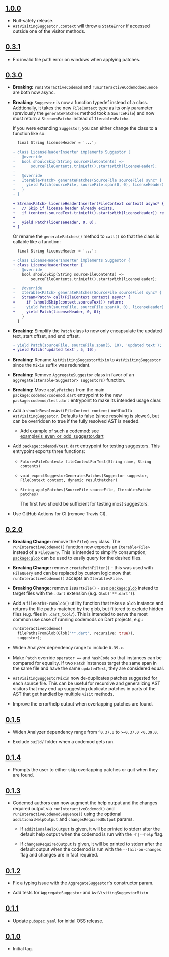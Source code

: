 ## [1.0.0](https://github.com/Workiva/dart_codemod/compare/0.3.0...1.0.0)

- Null-safety release.
- `AstVisitingSuggestor.context` will throw a `StateError` if accessed outside
one of the visitor methods.

## [0.3.1](https://github.com/Workiva/dart_codemod/compare/0.3.0...0.3.1)

- Fix invalid file path error on windows when applying patches.

## [0.3.0](https://github.com/Workiva/dart_codemod/compare/0.2.0...0.3.0)

- **Breaking:** `runInteractiveCodemod` and `runInteractiveCodemodSequence` are
both now async.

- **Breaking:** `Suggestor` is now a function typedef instead of a class.
Addtionally, it takes the new `FileContext` type as its only parameter
(previously the `generatePatches` method took a `SourceFile`) and now must
return a `Stream<Patch>` instead of `Iterable<Patch>`.

    If you were extending `Suggestor`, you can either change the class to a
    function like so:

    ```diff
      final String licenseHeader = '...';

    - class LicenseHeaderInserter implements Suggestor {
    -   @override
    -   bool shouldSkip(String sourceFileContents) =>
    -       sourceFileContents.trimLeft().startsWith(licenseHeader);
    -
    -   @override
    -   Iterable<Patch> generatePatches(SourceFile sourceFile) sync* {
    -     yield Patch(sourceFile, sourceFile.span(0, 0), licenseHeader);
    -   }
    - }

    + Stream<Patch> licenseHeaderInserter(FileContext context) async* {
    +   // Skip if license header already exists.
    +   if (context.sourceText.trimLeft().startsWith(licenseHeader)) return;
    +
    +   yield Patch(licenseHeader, 0, 0);
    + }
    ```

    Or rename the `generatePatches()` method to `call()` so that the
    class is callable like a function:

    ```diff
      final String licenseHeader = '...';

    - class LicenseHeaderInserter implements Suggestor {
    + class LicenseHeaderInserter {
    -   @override
        bool shouldSkip(String sourceFileContents) =>
            sourceFileContents.trimLeft().startsWith(licenseHeader);

    -   @override
    -   Iterable<Patch> generatePatches(SourceFile sourceFile) sync* {
    +   Stream<Patch> call(FileContext context) async* {
    +     if (shouldSkip(context.sourceText)) return;
    -     yield Patch(sourceFile, sourceFile.span(0, 0), licenseHeader);
    +     yield Patch(licenseHeader, 0, 0);
        }
      }
    ```

- **Breaking:** Simplify the `Patch` class to now only encapsulate the updated
text, start offset, and end offset.

    ```diff
    - yield Patch(sourceFile, sourceFile.span(5, 10), 'updated text');
    + yield Patch('updated text', 5, 10);
    ```

- **Breaking:** Rename `AstVisitingSuggestorMixin` to `AstVisitingSuggestor`
since the `Mixin` suffix was redundant.

- **Breaking:** Remove `AggregateSuggestor` class in favor of an
`aggregate(Iterable<Suggestor> suggestors)` function.

- **Breaking:** Move `applyPatches` from the main `package:codemod/codemod.dart`
entrypoint to the new `package:codemod/test.dart` entrypoint to make its
intended usage clear.

- Add a `shouldResolveAst(FileContext context)` method to
`AstVisitingSuggestor`. Defaults to false (since resolving is slower), but can
be overridden to true if the fully resolved AST is needed.

  - Add example of such a codemod: see [example/is_even_or_odd_suggestor.dart](/example/is_even_or_odd_suggestor.dart)

- Add `package:codemod/test.dart` entrypoint for testing suggestors. This
entrypoint exports three functions:

  - `Future<FileContext> fileContextForTest(String name, String contents)`
  - `void expectSuggestorGeneratesPatches(Suggestor suggestor, FileContext context, dynamic resultMatcher)`
  - `String applyPatches(SourceFile sourceFile, Iterable<Patch> patches)`

    The first two should be sufficient for testing most suggestors.

- Use GitHub Actions for CI (remove Travis CI).

## [0.2.0](https://github.com/Workiva/dart_codemod/compare/0.1.5...0.2.0)

- **Breaking Change:** remove the `FileQuery` class. The
`runInteractiveCodemod()` function now expects an `Iterable<File>` instead of a
`FileQuery`. This is intended to simplify consumption; [`package:glob`][glob]
can be used to easily query for the desired files.

- **Breaking Change:** remove `createPathFilter()` - this was used with `FileQuery` and can be replaced by custom logic now that
`runInteractiveCodemod()` accepts an `Iterable<File>`.

- **Breaking Change:** remove `isDartFile()` - use [`package:glob`][glob]
instead to target files with the `.dart` extension (e.g. `Glob('**.dart')`).

- Add a `filePathsFromGlob()` utility function that takes a `Glob` instance and
returns the file paths matched by the glob, but filtered to exclude hidden
files (e.g. files in `.dart_tool/`). This is intended to serve the most common
use case of running codemods on Dart projects, e.g.:

    ```dart
    runInteractiveCodemod(
      filePathsFromGlob(Glob('**.dart', recursive: true)),
      suggestor);
    ```

[glob]: https://pub.dev/packages/glob

- Widen Analyzer dependency range to include `0.39.x`.

- Make `Patch` override `operator ==` and `hashCode` so that instances can be
compared for equality. If two `Patch` instances target the same span in the same
file and have the same `updatedText`, they are considered equal.

- `AstVisitingSuggestorMixin` now de-duplicates patches suggested for each
source file. This can be useful for recursive and generalizing AST visitors that
may end up suggesting duplicate patches in parts of the AST that get handled by
multiple `visit` methods.

- Improve the error/help output when overlapping patches are found.

## [0.1.5](https://github.com/Workiva/dart_codemod/compare/0.1.4...0.1.5)

- Widen Analyzer dependency range from `^0.37.0` to `>=0.37.0 <0.39.0`.

- Exclude `build/` folder when a codemod gets run.

## [0.1.4](https://github.com/Workiva/dart_codemod/compare/0.1.3...0.1.4)

- Prompts the user to either skip overlapping patches or quit when they are found.

## [0.1.3](https://github.com/Workiva/dart_codemod/compare/0.1.2...0.1.3)

- Codemod authors can now augment the help output and the changes required
  output via `runInteractiveCodemod()` and `runInteractiveCodemodSequence()`
  using the optional `additionalHelpOutput` and `changesRequiredOutput` params.

  - If `additionalHelpOutput` is given, it will be printed to stderr after the
    default help output when the codemod is run with the `-h|--help` flag.

  - If `changesRequiredOutput` is given, it will be printed to stderr after the
    default output when the codemod is run with the `--fail-on-changes` flag and
    changes are in fact required.

## [0.1.2](https://github.com/Workiva/dart_codemod/compare/0.1.1...0.1.2)

- Fix a typing issue with the `AggregateSuggestor`'s constructor param.

- Add tests for `AggregateSuggestor` and `AstVisitingSuggestorMixin`

## [0.1.1](https://github.com/Workiva/dart_codemod/compare/0.1.0...0.1.1)

- Update `pubspec.yaml` for initial OSS release.

## [0.1.0](https://github.com/Workiva/dart_codemod/compare/11a1c55...0.1.0)

- Initial tag.
